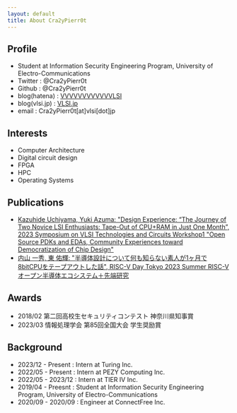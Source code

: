 ```yaml
---
layout: default
title: About Cra2yPierr0t
---
```

## Profile
- Student at Information Security Engineering Program, University of Electro-Communications
- Twitter : @Cra2yPierr0t
- Github : @Cra2yPierr0t
- blog(hatena) : [VVVVVVVVVVVVLSI](https://cra2ypierr0t.hatenablog.jp/)
- blog(vlsi.jp) : [VLSI.jp](vlsi.jp)
- email : Cra2yPierr0t[at]vlsi[dot]jp

## Interests
- Computer Architecture
- Digital circuit design 
- FPGA
- HPC
- Operating Systems

## Publications

- [Kazuhide Uchiyama, Yuki Azuma: "Design Experience: “The Journey of Two Novice LSI Enthusiasts: Tape-Out of CPU+RAM in Just One Month”, 2023 Symposium on VLSI Technologies and Circuits Workshop1 "Open Source PDKs and EDAs, Community Experiences toward Democratization of Chip Design"](https://www.vlsisymposium.org/workshop1.html)
- [内山 一秀, 東 佑輝: "半導体設計について何も知らない素人が1ヶ月で8bitCPUをテープアウトした話", RISC-V Day Tokyo 2023 Summer RISC-Vオープン半導体エコシステム＋先端研究](https://riscv.or.jp/risc-v-day-tokyo-2023-summer/)

## Awards

- 2018/02 第二回高校生セキュリティコンテスト 神奈川県知事賞
- 2023/03 情報処理学会 第85回全国大会 学生奨励賞

## Background
- 2023/12 - Present : Intern at Turing  Inc.
- 2022/05 - Present : Intern at PEZY Computing Inc.
- 2022/05 - 2023/12 : Intern at TIER IV  Inc.
- 2019/04 - Preesnt : Student at Information Security Engineering Program, University of Electro-Communications
- 2020/09 - 2020/09 : Engineer at ConnectFree Inc.
